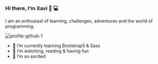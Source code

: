 ### Hi there, I’m Xavi 👋 💻
I am an enthusiast of learning, challenges, adventures and the world of programming.

![profile-github-1](https://user-images.githubusercontent.com/106382364/173441369-b8a81ceb-196b-48e7-896a-46a945a28533.jpg)

- 🌱 I’m currently learning Bootstrap5 & Sass
- 👯 I’m watching, reading & having fun
- 🧐 I’m so excited

<!--
**XaviOli/XaviOli** is a ✨ _special_ ✨ repository because its `README.md` (this file) appears on your GitHub profile.

Here are some ideas to get you started:

- 🔭 I’m currently working on ...
- 🌱 I’m currently learning Bootstrap5 & Sass
- 👯 I’m looking to collaborate on ...
- 🤔 I’m looking for help with ...
- 💬 Ask me about ...
- 📫 How to reach me: ...
- 😄 Pronouns: ...
- ⚡ Fun fact: ...
-->
